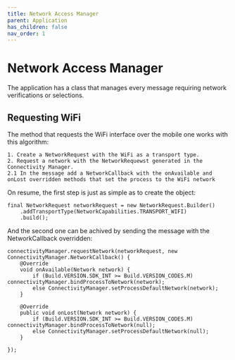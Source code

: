 ```yaml
---
title: Network Access Manager
parent: Application
has_children: false
nav_order: 1
---
```

# Network Access Manager

The application has a class that manages every message requiring network verifications or selections.

## Requesting WiFi

The method that requests the WiFi interface over the mobile one works with this algorithm:

```
1. Create a NetworkRequest with the WiFi as a transport type.
2. Request a network with the NetworkRequewst generated in the Connectivity Manager.
2.1 In the message add a NetworkCallback with the onAvailable and onLost overridden methods that set the process to the WiFi network
```

On resume, the first step is just as simple as to create the object:

```
final NetworkRequest networkRequest = new NetworkRequest.Builder()
    .addTransportType(NetworkCapabilities.TRANSPORT_WIFI)
    .build();
```

And the second one can be achived by sending the message with the NetworkCallback overridden:

```	
connectivityManager.requestNetwork(networkRequest, new ConnectivityManager.NetworkCallback() {
    @Override
    void onAvailable(Network network) {
        if (Build.VERSION.SDK_INT >= Build.VERSION_CODES.M) connectivityManager.bindProcessToNetwork(network);
        else ConnectivityManager.setProcessDefaultNetwork(network);
    }

    @Override
    public void onLost(Network network) {
        if (Build.VERSION.SDK_INT >= Build.VERSION_CODES.M) connectivityManager.bindProcessToNetwork(null);
        else ConnectivityManager.setProcessDefaultNetwork(null);
    }

});
```



